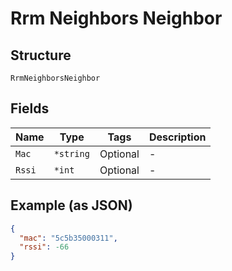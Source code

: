 
# Rrm Neighbors Neighbor

## Structure

`RrmNeighborsNeighbor`

## Fields

| Name | Type | Tags | Description |
|  --- | --- | --- | --- |
| `Mac` | `*string` | Optional | - |
| `Rssi` | `*int` | Optional | - |

## Example (as JSON)

```json
{
  "mac": "5c5b35000311",
  "rssi": -66
}
```

